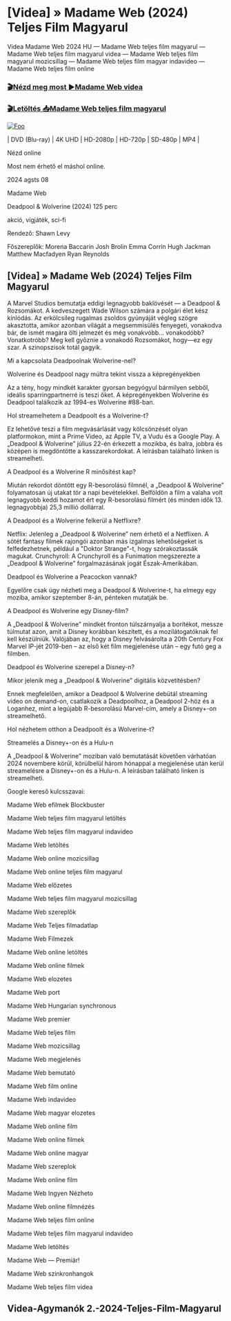 <h1 tabindex="-1" class="heading-element" dir="auto">[Videa] » Madame Web (2024) Teljes Film Magyarul </h1>

Videa Madame Web 2024 HU — Madame Web teljes film magyarul — Madame Web teljes film magyarul videa — Madame Web teljes film magyarul mozicsillag — Madame Web teljes film magyar indavideo — Madame Web teljes film online

<h3><a href="https://dmov.fun/movie/634492/madame-web-gityub" rel="nofollow">🎬Nézd meg most ►Madame Web videa</a></h3>

<h3><a href="https://dmov.fun/movie/634492/madame-web-gityub" rel="nofollow">🎬Letöltés 📥Madame Web teljes film magyarul</a></h3>

<a href="https://dmov.fun/movie/634492/madame-web-gityub" rel="nofollow"><img src="https://camo.githubusercontent.com/917e6ed5c302499242165dcc02bdbce85c075fd21b35918eb9c0b771855261b8/68747470733a2f2f7374617469632e7769787374617469632e636f6d2f6d656469612f6232343966395f61646163386637306662336634356238383639313639366337376465313866337e6d76322e676966" alt="Foo" style="max-width: 100%;"></a>


| DVD (Blu-ray) | 4K UHD | HD-2080p | HD-720p | SD-480p | MP4 |

Nézd online

Most nem érhető el máshol online.

2024 agsts 08

Madame Web

Deadpool & Wolverine (2024) 125 perc

akció, vígjáték, sci-fi

Rendező: Shawn Levy

Főszereplők: Morena Baccarin Josh Brolin Emma Corrin Hugh Jackman Matthew Macfadyen Ryan Reynolds

## [Videa] » Madame Web (2024) Teljes Film Magyarul

A Marvel Studios bemutatja eddigi legnagyobb baklövését — a Deadpool & Rozsomákot. A kedveszegett Wade Wilson számára a polgári élet kész kínlódás. Az erkölcsileg rugalmas zsoldos gyúnyáját végleg szögre akasztotta, amikor azonban világát a megsemmisülés fenyegeti, vonakodva bár, de ismét magára ölti jelmezét és még vonakvóbb... vonakodóbb? Vonatkotróbb? Meg kell győznie a vonakodó Rozsomákot, hogy—ez egy szar. A szinopszisok totál gagyik.

Mi a kapcsolata Deadpoolnak Wolverine-nel?

Wolverine és Deadpool nagy múltra tekint vissza a képregényekben

Az a tény, hogy mindkét karakter gyorsan begyógyul bármilyen sebből, ideális sparringpartnerré is teszi őket. A képregényekben Wolverine és Deadpool találkozik az 1994-es Wolverine #88-ban.

Hol streamelhetem a Deadpoolt és a Wolverine-t?

Ez lehetővé teszi a film megvásárlását vagy kölcsönzését olyan platformokon, mint a Prime Video, az Apple TV, a Vudu és a Google Play. A „Deadpool & Wolverine” július 22-én érkezett a mozikba, és balra, jobbra és középen is megdöntötte a kasszarekordokat. A leírásban található linken is streamelheti.

A Deadpool és a Wolverine R minősítést kap?

Miután rekordot döntött egy R-besorolású filmnél, a „Deadpool & Wolverine” folyamatosan új utakat tör a napi bevételekkel. Belföldön a film a valaha volt legnagyobb keddi hozamot ért egy R-besorolású filmért (és minden idők 13. legnagyobbja) 25,3 millió dollárral.

A Deadpool és a Wolverine felkerül a Netflixre?

Netflix: Jelenleg a „Deadpool & Wolverine” nem érhető el a Netflixen. A sötét fantasy filmek rajongói azonban más izgalmas lehetőségeket is felfedezhetnek, például a "Doktor Strange"-t, hogy szórakoztassák magukat. Crunchyroll: A Crunchyroll és a Funimation megszerezte a „Deadpool & Wolverine” forgalmazásának jogát Észak-Amerikában.

Deadpool és Wolverine a Peacockon vannak?

Egyelőre csak úgy nézheti meg a Deadpool & Wolverine-t, ha elmegy egy moziba, amikor szeptember 8-án, pénteken mutatják be.

A Deadpool és Wolverine egy Disney-film?

A „Deadpool & Wolverine” mindkét fronton túlszárnyalja a borítékot, messze túlmutat azon, amit a Disney korábban készített, és a mozilátogatóknak fel kell készülniük. Valójában az, hogy a Disney felvásárolta a 20th Century Fox Marvel IP-jét 2019-ben – az első két film megjelenése után – egy futó geg a filmben.

Deadpool és Wolverine szerepel a Disney-n?

Mikor jelenik meg a „Deadpool & Wolverine” digitális közvetítésben?

Ennek megfelelően, amikor a Deadpool & Wolverine debütál streaming video on demand-on, csatlakozik a Deadpoolhoz, a Deadpool 2-höz és a Loganhez, mint a legújabb R-besorolású Marvel-cím, amely a Disney+-on streamelhető.

Hol nézhetem otthon a Deadpoolt és a Wolverine-t?

Streamelés a Disney+-on és a Hulu-n

A „Deadpool & Wolverine” moziban való bemutatását követően várhatóan 2024 novembere körül, körülbelül három hónappal a megjelenése után kerül streamelésre a Disney+-on és a Hulu-n. A leírásban található linken is streamelheti.

Google kereső kulcsszavai:

Madame Web efilmek Blockbuster

Madame Web teljes film magyarul letöltés

Madame Web teljes film magyarul indavideo

Madame Web letöltés

Madame Web online mozicsillag

Madame Web online teljes film magyarul

Madame Web előzetes

Madame Web teljes film magyarul mozicsillag

Madame Web szereplők

Madame Web Teljes filmadatlap

Madame Web Filmezek

Madame Web online letöltés

Madame Web online filmek

Madame Web elozetes

Madame Web port

Madame Web Hungarian synchronous

Madame Web premier

Madame Web teljes film

Madame Web mozicsillag

Madame Web megjelenés

Madame Web bemutató

Madame Web film online

Madame Web indavideo

Madame Web magyar elozetes

Madame Web online film

Madame Web online filmek

Madame Web online magyar

Madame Web szereplok

Madame Web online film

Madame Web Ingyen Nézheto

Madame Web online filmnézés

Madame Web teljes film online

Madame Web teljes film magyarul indavideo

Madame Web letöltés

Madame Web — Premiär!

Madame Web szinkronhangok

Madame Web teljes film videa

## Videa-Agymanók 2.-2024-Teljes-Film-Magyarul
